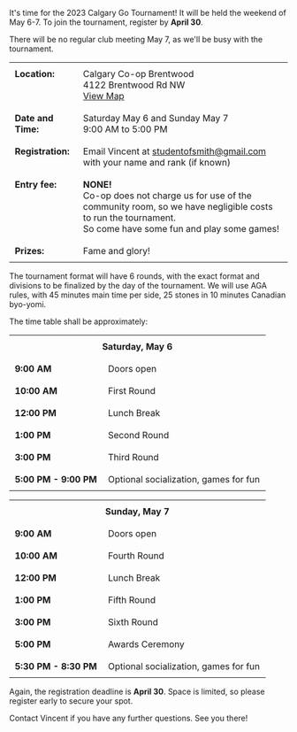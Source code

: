 <!--
.. title: 2023 Tournament May 6-7 (no meeting May 7)
.. slug: 2023-tournament-may-6-7-no-meeting-may-7
.. date: 2023-04-08 16:25:35 UTC-06:00
.. tags: 
.. category: 
.. link: 
.. description: 
.. type: text
-->

It's time for the 2023 Calgary Go Tournament!  It will be held the weekend of May 6-7.  To join the tournament, register by **April 30**.

There will be no regular club meeting May 7, as we'll be busy with the tournament.


<table>
<tr>
<td style="vertical-align: top; font-weight:bold; padding: 10px">Location:</td>
<td style="vertical-align: top; padding: 10px">
Calgary Co-op Brentwood<br/>
4122 Brentwood Rd NW<br/>
<a href="https://goo.gl/maps/hZKyhPRrRjU7579ZA">View Map</a>
</td>
</tr>
<tr>
<td style="vertical-align: top; font-weight:bold; padding: 10px">Date and Time:</td>
<td style="vertical-align: top; padding: 10px">
Saturday May 6 and Sunday May 7<br/>
9:00 AM to 5:00 PM
</td>
</tr>
<tr>
<td style="vertical-align: top; font-weight:bold; padding: 10px">Registration:</td>
<td style="vertical-align: top; padding: 10px">Email Vincent at <a href="mailto:studentofsmith@gmail.com">studentofsmith@gmail.com</a> with your name and rank (if known)</td>
</tr>
<tr>
<td style="vertical-align: top; font-weight:bold; padding: 10px">Entry fee:</td>
<td style="vertical-align: top; padding: 10px"><span style="font-weight:bold">NONE!</span><br/>Co-op does not charge us for use of the community room, so we have negligible costs to run the tournament.<br/>So come have some fun and play some games!</td>
</tr>
<tr>
<td style="vertical-align: top; font-weight:bold; padding: 10px">Prizes:</td>
<td style="vertical-align: top; padding: 10px">Fame and glory!</td>
</tr>
</table>

The tournament format will have 6 rounds, with the exact format and divisions to be finalized by the day of the tournament.  We will use AGA rules, with 45 minutes main time per side, 25 stones in 10 minutes Canadian byo-yomi.

The time table shall be approximately:

<table>
<tr>
<th colspan="2" style="vertical-align: top; font-weight:bold; padding: 10px">Saturday, May 6</th>
</tr>
<tr>
<td style="vertical-align: top; font-weight:bold; padding: 10px">9:00 AM</td>
<td style="vertical-align: top; padding: 10px">Doors open</td>
</tr>
<tr>
<td style="vertical-align: top; font-weight:bold; padding: 10px">10:00 AM</td>
<td style="vertical-align: top; padding: 10px">First Round</td>
</tr>
<tr>
<td style="vertical-align: top; font-weight:bold; padding: 10px">12:00 PM</td>
<td style="vertical-align: top; padding: 10px">Lunch Break</td>
</tr>
<tr>
<td style="vertical-align: top; font-weight:bold; padding: 10px">1:00 PM</td>
<td style="vertical-align: top; padding: 10px">Second Round</td>
</tr>
<tr>
<td style="vertical-align: top; font-weight:bold; padding: 10px">3:00 PM</td>
<td style="vertical-align: top; padding: 10px">Third Round</td>
</tr>
<tr>
<td style="vertical-align: top; font-weight:bold; padding: 10px">5:00 PM - 9:00 PM</td>
<td style="vertical-align: top; padding: 10px">Optional socialization, games for fun</td>
</tr>
</table>

<table>
<tr>
<th colspan="2" style="vertical-align: top; font-weight:bold; padding: 10px">Sunday, May 7</th>
</tr>
<tr>
<td style="vertical-align: top; font-weight:bold; padding: 10px">9:00 AM</td>
<td style="vertical-align: top; padding: 10px">Doors open</td>
</tr>
<tr>
<td style="vertical-align: top; font-weight:bold; padding: 10px">10:00 AM</td>
<td style="vertical-align: top; padding: 10px">Fourth Round</td>
</tr>
<tr>
<td style="vertical-align: top; font-weight:bold; padding: 10px">12:00 PM</td>
<td style="vertical-align: top; padding: 10px">Lunch Break</td>
</tr>
<tr>
<td style="vertical-align: top; font-weight:bold; padding: 10px">1:00 PM</td>
<td style="vertical-align: top; padding: 10px">Fifth Round</td>
</tr>
<tr>
<td style="vertical-align: top; font-weight:bold; padding: 10px">3:00 PM</td>
<td style="vertical-align: top; padding: 10px">Sixth Round</td>
</tr>
<tr>
<td style="vertical-align: top; font-weight:bold; padding: 10px">5:00 PM</td>
<td style="vertical-align: top; padding: 10px">Awards Ceremony</td>
</tr>
<tr>
<td style="vertical-align: top; font-weight:bold; padding: 10px">5:30 PM - 8:30 PM</td>
<td style="vertical-align: top; padding: 10px">Optional socialization, games for fun</td>
</tr>
</table>

Again, the registration deadline is **April 30**.  Space is limited, so please register early to secure your spot.  

Contact Vincent if you have any further questions.  See you there!

